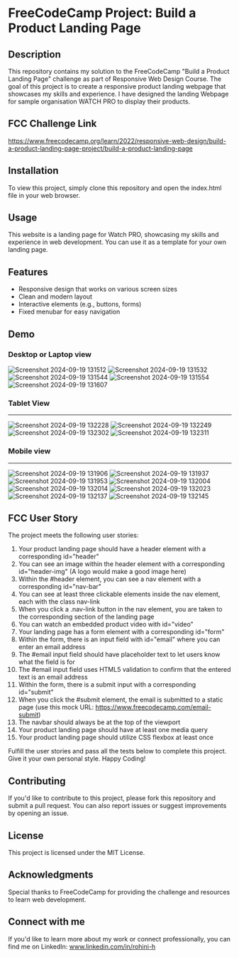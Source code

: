 # FreeCodeCamp Project: Build a Product Landing Page

## Description
This repository contains my solution to the FreeCodeCamp "Build a Product Landing Page" challenge as part of Responsive Web Design Course. The goal of this project is to create a responsive product landing webpage that showcases my skills and experience. I have designed the landing Webpage for sample organisation WATCH PRO to display their products.

## FCC Challenge Link
https://www.freecodecamp.org/learn/2022/responsive-web-design/build-a-product-landing-page-project/build-a-product-landing-page

## Installation
To view this project, simply clone this repository and open the index.html file in your web browser.

## Usage
This website is a landing page for Watch PRO, showcasing my skills and experience in web development. You can use it as a template for your own landing page.

## Features

- Responsive design that works on various screen sizes
- Clean and modern layout
- Interactive elements (e.g., buttons, forms)
- Fixed menubar for easy navigation

## Demo
### Desktop or Laptop view
![Screenshot 2024-09-19 131512](https://github.com/user-attachments/assets/d0217e2e-ac51-4bb0-a232-8f264b8faa03)
![Screenshot 2024-09-19 131532](https://github.com/user-attachments/assets/e0657abe-6f94-445b-a44d-907d78551c19)
![Screenshot 2024-09-19 131544](https://github.com/user-attachments/assets/d609147e-c7df-401e-a658-2871cce91c23)
![Screenshot 2024-09-19 131554](https://github.com/user-attachments/assets/e4f38a97-4980-48b5-9856-d419fdd76dba)
![Screenshot 2024-09-19 131607](https://github.com/user-attachments/assets/04a7de41-5aaa-4b3a-8e95-7baa20ec0dc6)

### Tablet View
---
![Screenshot 2024-09-19 132228](https://github.com/user-attachments/assets/7b6e6e09-b0bd-45e9-af3b-650bdaddcc23)
![Screenshot 2024-09-19 132249](https://github.com/user-attachments/assets/4b8364b0-fbbc-4a06-bd43-8251185ca0a1)
![Screenshot 2024-09-19 132302](https://github.com/user-attachments/assets/c62664d1-cad9-4df9-975a-997b9826994e)
![Screenshot 2024-09-19 132311](https://github.com/user-attachments/assets/ea1a93f1-2155-44c0-a679-8cf5b438d2fb)

### Mobile view
---
![Screenshot 2024-09-19 131906](https://github.com/user-attachments/assets/867f5597-f1a4-4502-bae0-ba9ce435bced)
![Screenshot 2024-09-19 131937](https://github.com/user-attachments/assets/c7e2021f-d12d-4909-bc33-a6a25be96bc8)
![Screenshot 2024-09-19 131953](https://github.com/user-attachments/assets/1f6b5477-868f-4ecc-bc27-6a23d2f4e1ca)
![Screenshot 2024-09-19 132004](https://github.com/user-attachments/assets/89a9be88-9185-413c-b097-918861dd4587)
![Screenshot 2024-09-19 132014](https://github.com/user-attachments/assets/e025abd3-ee3f-4f96-ab4f-62a52bd31f9f)
![Screenshot 2024-09-19 132023](https://github.com/user-attachments/assets/24e18a32-8718-400e-9132-25c9680f0fb3)
![Screenshot 2024-09-19 132137](https://github.com/user-attachments/assets/d126e07d-6cc4-4b3c-8f2a-57d667276978)
![Screenshot 2024-09-19 132145](https://github.com/user-attachments/assets/2944fdf7-1e97-4c3a-ad82-2f583b539ae1)

## FCC User Story
The project meets the following user stories:

1. Your product landing page should have a header element with a corresponding id="header"
2. You can see an image within the header element with a corresponding id="header-img" (A logo would make a good image here)
3. Within the #header element, you can see a nav element with a corresponding id="nav-bar"
4. You can see at least three clickable elements inside the nav element, each with the class nav-link
5. When you click a .nav-link button in the nav element, you are taken to the corresponding section of the landing page
6. You can watch an embedded product video with id="video"
7. Your landing page has a form element with a corresponding id="form"
8. Within the form, there is an input field with id="email" where you can enter an email address
9. The #email input field should have placeholder text to let users know what the field is for
10. The #email input field uses HTML5 validation to confirm that the entered text is an email address
11. Within the form, there is a submit input with a corresponding id="submit"
12. When you click the #submit element, the email is submitted to a static page (use this mock URL: https://www.freecodecamp.com/email-submit)
13. The navbar should always be at the top of the viewport
14. Your product landing page should have at least one media query
15. Your product landing page should utilize CSS flexbox at least once

Fulfill the user stories and pass all the tests below to complete this project. Give it your own personal style. Happy Coding!

## Contributing
If you'd like to contribute to this project, please fork this repository and submit a pull request. You can also report issues or suggest improvements by opening an issue.

## License
This project is licensed under the MIT License.

## Acknowledgments
Special thanks to FreeCodeCamp for providing the challenge and resources to learn web development.

## Connect with me
If you'd like to learn more about my work or connect professionally, you can find me on LinkedIn: www.linkedin.com/in/rohini-h
